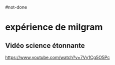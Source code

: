 #not-done
# expérience de milgram

## Vidéo science étonnante

https://www.youtube.com/watch?v=7Vy1Cg5O5Pc
